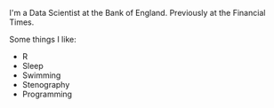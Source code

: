 I'm a Data Scientist at the Bank of England. Previously at the Financial Times.

Some things I like:  

- R
- Sleep
- Swimming
- Stenography
- Programming
